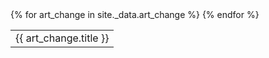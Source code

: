 <table>
	{% for art_change in site._data.art_change %}
	  <tr>
	      <td>{{ art_change.title }}</td>
	  </tr>
	{% endfor %}
</table>
